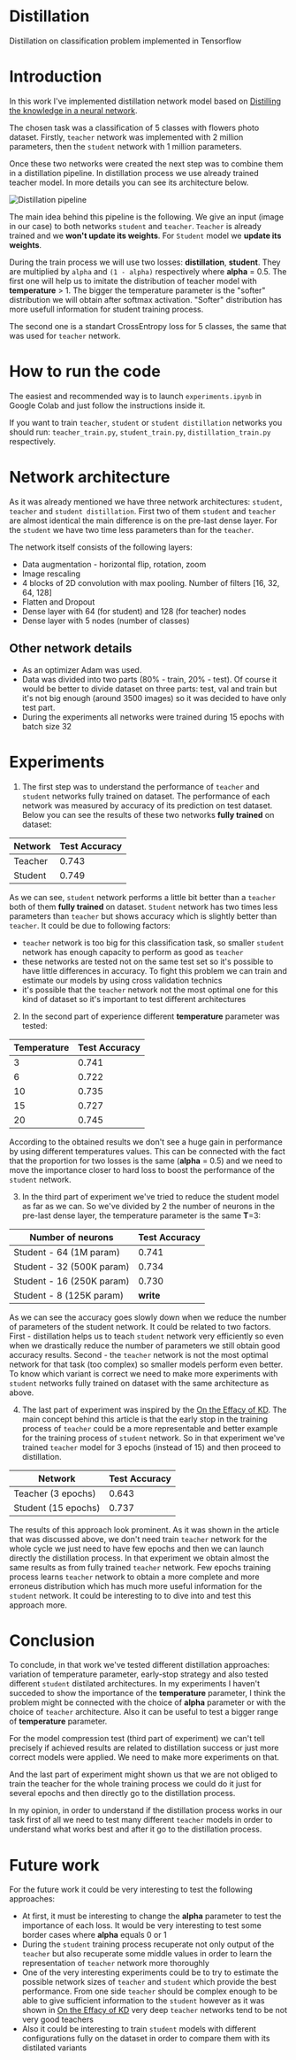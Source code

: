# Distillation
Distillation on classification problem implemented in Tensorflow

# Introduction
In this work I've implemented distillation network model based on [Distilling the knowledge in a neural network](https://arxiv.org/abs/1503.02531). 

The chosen task was a classification of 5 classes with flowers photo dataset. Firstly, `teacher` network was implemented with 2 million parameters,
then the `student` network with 1 million parameters.

Once these two networks were created the next step was to combine them in a distillation pipeline. In distillation process we use already trained 
teacher model. In more details you can see its architecture below.

![Distillation pipeline](https://github.com/Denisoidd/Distillation/blob/master/images/architecture.PNG)

The main idea behind this pipeline is the following. We give an input (image in our case) to both networks 
`student` and `teacher`. `Teacher` is already trained and we **won't update its weights**. For `Student` 
model we **update its weights**. 

During the train process we will use two losses: **distillation**, **student**. They are multiplied by `alpha` and `(1 - alpha)` respectively where **alpha** = 0.5. The first one will help us to imitate the distribution of teacher model with **temperature** > 1. The bigger the temperature parameter is the "softer" distribution we will obtain after softmax activation. "Softer" distribution has more usefull information for student training process. 

The second one is a standart CrossEntropy loss for 5 classes, the same that was used for `teacher` network.

# How to run the code

The easiest and recommended way is to launch `experiments.ipynb` in Google Colab and just follow the instructions inside it.

If you want to train `teacher`, `student` or `student distillation` networks you should run: `teacher_train.py`, `student_train.py`, `distillation_train.py` respectively.

# Network architecture

As it was already mentioned we have three network architectures: `student`, `teacher` and `student distillation`. First two of them `student` and `teacher` are almost identical the main difference is on the pre-last dense layer. For the `student` we have two time less parameters than for the `teacher`. 

The network itself consists of the following layers:
* Data augmentation - horizontal flip, rotation, zoom
* Image rescaling
* 4 blocks of 2D convolution with max pooling. Number of filters [16, 32, 64, 128]
* Flatten and Dropout 
* Dense layer with 64 (for student) and 128 (for teacher) nodes
* Dense layer with 5 nodes (number of classes)

## Other network details

* As an optimizer Adam was used. 
* Data was divided into two parts (80% - train, 20% - test). Of course it would be better to divide dataset on three parts: test, val and train but it's not big enough (around 3500 images) so it was decided to have only test part.
* During the experiments all networks were trained during 15 epochs with batch size 32

# Experiments

1. The first step was to understand the performance of `teacher` and `student` networks fully trained on dataset. The performance of each network was measured by accuracy of its prediction on test dataset. 
Below you can see the results of these two networks **fully trained** on dataset:

Network | Test Accuracy
------------ | -------------
Teacher | 0.743
Student | 0.749

As we can see, `student` network performs a little bit better than a `teacher` both of them **fully trained** on dataset. `Student` network has two times less parameters than `teacher` but shows accuracy which is slightly better than `teacher`. 
It could be due to following factors:
* `teacher` network is too big for this classification task, so smaller `student` network has enough capacity to perform as good as `teacher`
* these networks are tested not on the same test set so it's possible to have little differences in accuracy. To fight this problem we can train and estimate our models by using cross validation technics 
* it's possible that the `teacher` network not the most optimal one for this kind of dataset so it's important to test different architectures

2. In the second part of experience different **temperature** parameter was tested:

Temperature | Test Accuracy
------------ | -------------
3 | 0.741
6 | 0.722
10 | 0.735
15 | 0.727
20 | 0.745

According to the obtained results we don't see a huge gain in performance by using different temperatures values. This can be connected with the fact that the proportion for two losses is the same (**alpha** = 0.5) and we need to move the importance closer to hard loss to boost the performance of the `student` network.

3. In the third part of experiment we've tried to reduce the student model as far as we can. So we've divided by 2 the number of neurons in the pre-last dense layer, the temperature parameter is the same **T**=3:

Number of neurons | Test Accuracy
------------ | -------------
Student - 64 (1M param)| 0.741
Student - 32 (500K param)| 0.734
Student - 16 (250K param)| 0.730
Student - 8 (125K param)| **write**

As we can see the accuracy goes slowly down when we reduce the number of parameters of the student network. It could be related to two factors. First - distillation helps us to teach `student` network very efficiently so even when we drastically reduce the number of parameters we still obtain good accuracy results. Second - the `teacher` network is not the most optimal network for that task (too complex) so smaller models perform even better. To know which variant is correct we need to make more experiments with `student` networks fully trained on dataset with the same architecture as above.

4. The last part of experiment was inspired by the [On the Effacy of KD](https://openaccess.thecvf.com/content_ICCV_2019/papers/Cho_On_the_Efficacy_of_Knowledge_Distillation_ICCV_2019_paper.pdf). The main concept behind this article is that the early stop in the training process of `teacher` could be a more representable and better example for the training process of `student` network. So in that experiment we've trained `teacher` model for 3 epochs (instead of 15) and then proceed to distillation.

Network | Test Accuracy
------------ | -------------
Teacher (3 epochs) | 0.643
Student (15 epochs)| 0.737

The results of this approach look prominent. As it was shown in the article that was discussed above, we don't need train `teacher` network for the whole cycle we just need to have few epochs and then we can launch directly the distillation process. In that experiment we obtain almost the same results as from fully trained `teacher` network. Few epochs training process learns `teacher` network to obtain a more complete and more erroneus distribution which has much more useful information for the `student` network. It could be interesting to to dive into and test this approach more.

# Conclusion

To conclude, in that work we've tested different distillation approaches: variation of temperature parameter, early-stop strategy and also tested different `student` distilated architectures. In my experiments I haven't succeded to show the importance of the **temperature** parameter, I think the problem might be connected with the choice of **alpha** parameter or with the choice of `teacher` architecture. Also it can be useful to test a bigger range of **temperature** parameter.

For the model compression test (third part of experiment) we can't tell precisely if achieved results are related to distillation success or just more correct models were applied. We need to make more experiments on that.

And the last part of experiment might shown us that we are not obliged to train the teacher for the whole training process we could do it just for several epochs and then directly go to the distillation process. 

In my opinion, in order to understand if the distillation process works in our task first of all we need to test many different `teacher` models in order to understand what works best and after it go to the distillation process. 

# Future work

For the future work it could be very interesting to test the following approaches:
* At first, it must be interesting to change the **alpha** parameter to test the importance of each loss. It would be very interesting to test some border cases where **alpha** equals 0 or 1
* During the `student` training process recuperate not only output of the `teacher` but also recuperate some middle values in order to learn the representation of `teacher` network more thoroughly 
* One of the very interesting experiments could be to try to estimate the possible network sizes of `teacher` and `student` which provide the best performance. From one side `teacher` should be complex enough to be able to give sufficient information to the `student` however as it was shown in [On the Effacy of KD](https://openaccess.thecvf.com/content_ICCV_2019/papers/Cho_On_the_Efficacy_of_Knowledge_Distillation_ICCV_2019_paper.pdf) very deep `teacher` networks tend to be not very good teachers
* Also it could be interesting to train `student` models with different configurations fully on the dataset in order to compare them with its distilated variants 
